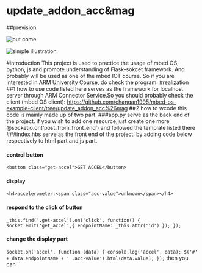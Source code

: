# update_addon_acc&mag
##prevision

![out come](http://wx3.sinaimg.cn/mw690/4b7a5121gy1fet44rh5cuj21h60n8te5.jpg)

![simple illustration](http://wx2.sinaimg.cn/mw690/4b7a5121gy1fet450joj9j219e0p3tgc.jpg)

#introduction
This project is used to practice the usage of mbed OS, python, js and promote understanding of Flask-sokcet framework.
And probably will be used as one of the mbed IOT course.
So if you are interested in ARM University Course, do check the program.
#realization
##1.how to use
code listed here serves as the framework for localhost server through ARM Connector Service.So you should probably check the 
client (mbed OS client):
https://github.com/changan1995/mbed-os-example-client/tree/update_addon_acc%26mag
##2.how to wcode
this code is mainly made up of two part.
###app.py
serve as the back end of the project.
if you wish to add one resource,just create one more @socketio.on(‘post_from_front_end’)
and followed the template listed there
###index.hbs
serve as the front end of the project.
by adding code below respectively to html part and js part.
#### control button
`
              <button class="get-accel">GET ACCEL</button>
`
#### display
`
             <h4>accelerometer:<span class="acc-value">unknown</span></h4>
`
#### respond to the click of button
` _this.find('.get-accel').on('click', function() {
            socket.emit('get_accel',{
              endpointName: _this.attr('id')
            });
          });
`
#### change the display part
` socket.on('accel', function (data) {
          console.log('accel', data);
          $('#' + data.endpointName + ' .acc-value').html(data.value);
        });
`
then you can 
``
